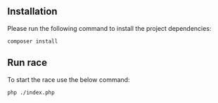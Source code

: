 ## Installation

Please run the following command to install the project dependencies:
```shell
composer install
```

## Run race

To start the race use the below command:
```shell
php ./index.php
```
